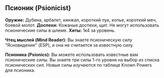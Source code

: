 ## Псионик (Psionicist)
**Оружие:** Дубина, арбалет, кинжал, короткий лук, копье, короткий меч, боевой молот.
**Доспехи:** Кожаные доспехи, щит. Не могут использовать псионические силы в шлеме.
**Хиты:** 1к4 за уровень.

**Чтец мыслей (Mind Reader):** Вы знаете псионическую силу "Ясновидение" (ESP), и она не считается за известную силу.

**Псионика (Psionics):** Вы можете использовать известные вам псионические силы. Вы знаете три силы 1-го уровня на выбор из списка псионических сил. Новые силы изучаются по таблице Known Powers для псионика.